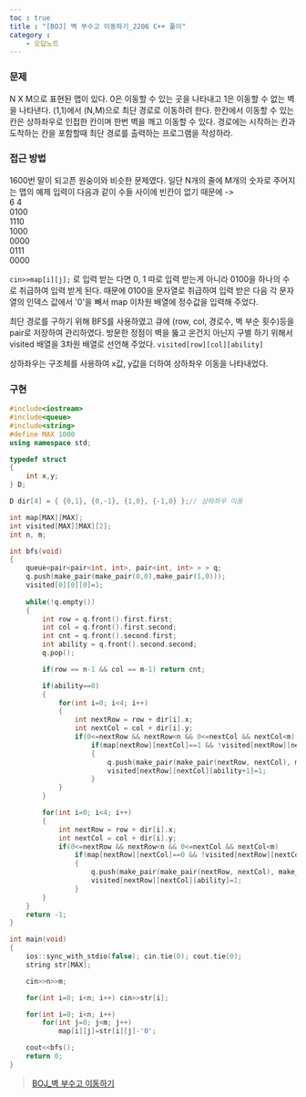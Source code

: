 ```yaml
---
toc : true
title : "[BOJ] 벽 부수고 이동하기_2206 C++ 풀이"
category :
    - 오답노트
---
```

### 문제
N X M으로 표현된 맵이 있다. 0은 이동할 수 있는 곳을 나타내고 1은 이동할 수 없는 벽을 나타낸다. $($1,1)에서 $($N,M)으로 최단 경로로 이동하려 한다. 한칸에서 이동할 수 있는 칸은 상하좌우로 인접한 칸이며 한번 벽을 깨고 이동할 수 있다. 경로에는 시작하는 칸과 도착하는 칸을 포함할때 최단 경로를 출력하는 프로그램을 작성하라.

### 접근 방법
1600번 말이 되고픈 원숭이와 비슷한 문제였다. 일단 N개의 줄에 M개의 숫자로 주어지는 맵의 예제 입력이 다음과 같이 수들 사이에 빈칸이 없기 때문에 
-><br>
6 4
<br>
0100
<br>
1110
<br>
1000
<br>
0000
<br>
0111
<br>
0000
<br>

`cin>>map[i][j];` 로 입력 받는 다면 0, 1 따로 입력 받는게 아니라 0100을 하나의 수로 취급하여 입력 받게 된다. 때문에 0100을 문자열로 취급하여 입력 받은 다음 각 문자열의 인덱스 값에서 '0'을 빼서 map 이차원 배열에 정수값을 입력해 주었다.

최단 경로를 구하기 위해 BFS를 사용하였고 큐에 $($row, col, 경로수, 벽 부순 횟수)등을 pair로 저장하여 관리하였다. 방문한 정점이 벽을 뚫고 온건지 아닌지 구별 하기 위해서 visited 배열을 3차원 배열로 선언해 주었다.
`visited[row][col][ability]`

상하좌우는 구조체를 사용하여 x값, y값을 더하여 상하좌우 이동을 나타내었다. 

### 구현

``` cpp
#include<iostream>
#include<queue>
#include<string>
#define MAX 1000
using namespace std;

typedef struct
{
    int x,y;
} D;

D dir[4] = { {0,1}, {0,-1}, {1,0}, {-1,0} };// 상하좌우 이동

int map[MAX][MAX];
int visited[MAX][MAX][2];
int n, m;

int bfs(void)
{
    queue<pair<pair<int, int>, pair<int, int> > > q;
    q.push(make_pair(make_pair(0,0),make_pair(1,0)));
    visited[0][0][0]=1;
    
    while(!q.empty())
    {
        int row = q.front().first.first;
        int col = q.front().first.second;
        int cnt = q.front().second.first;
        int ability = q.front().second.second;
        q.pop();

        if(row == n-1 && col == m-1) return cnt;

        if(ability==0)
        {
            for(int i=0; i<4; i++)
            {
                int nextRow = row + dir[i].x;
                int nextCol = col + dir[i].y;
                if(0<=nextRow && nextRow<n && 0<=nextCol && nextCol<m)
                    if(map[nextRow][nextCol]==1 && !visited[nextRow][nextCol][1])
                    {
                        q.push(make_pair(make_pair(nextRow, nextCol), make_pair(cnt+1, ability+1)));
                        visited[nextRow][nextCol][ability+1]=1;
                    }
            }
        }

        for(int i=0; i<4; i++)
        {
            int nextRow = row + dir[i].x;
            int nextCol = col + dir[i].y;
            if(0<=nextRow && nextRow<n && 0<=nextCol && nextCol<m)
                if(map[nextRow][nextCol]==0 && !visited[nextRow][nextCol][ability])
                {
                    q.push(make_pair(make_pair(nextRow, nextCol), make_pair(cnt+1, ability)));
                    visited[nextRow][nextCol][ability]=1;
                }
        }
    }
    return -1;
}

int main(void)
{
    ios::sync_with_stdio(false); cin.tie(0); cout.tie(0);
    string str[MAX];

    cin>>n>>m;

    for(int i=0; i<n; i++) cin>>str[i];

    for(int i=0; i<n; i++)
        for(int j=0; j<m; j++)
            map[i][j]=str[i][j]-'0';

    cout<<bfs();
    return 0;
}
``` 

> [BOJ_벽 부수고 이동하기](https://www.acmicpc.net/problem/2206)